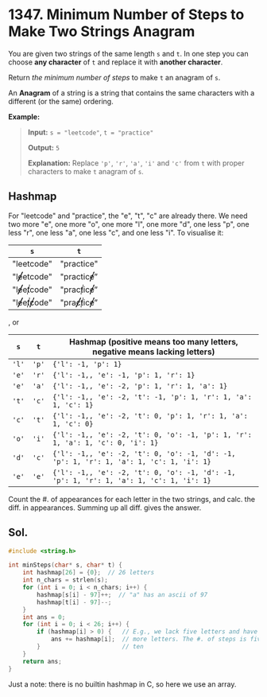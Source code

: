 # 1347. Minimum Number of Steps to Make Two Strings Anagram

You are given two strings of the same length `s` and `t`. In one step you can choose **any character** of `t` and replace it with **another character**.

Return *the minimum number of steps* to make `t` an anagram of `s`.

An **Anagram** of a string is a string that contains the same characters with a different (or the same) ordering.


**Example:**

> **Input:** `s = "leetcode"`, `t = "practice"`
> 
> **Output:** `5`
> 
> **Explanation:** Replace `'p'`, `'r'`, `'a'`, `'i'` and `'c'` from `t` with proper characters to make `t` anagram of `s`.


## Hashmap

<style>
    .strikediag {
        background: linear-gradient(to left top, transparent 45%, currentColor 45%, currentColor 55%, transparent 55%);
    }
</style>

For "leetcode" and "practice", the "e", "t", "c" are already there. We need two more "e", one more "o", one more "l", one more "d", one less "p", one less "r", one less "a", one less "c", and one less "i". To visualise it:

| `s`                                 | `t`        |
|-------------------------------------|------------|
| "leetcode"                          | "practice" |
| "l<span class="strikediag">e</span>etcode" | "practic<span class="strikediag">e</span>” |
| "l<span class="strikediag">e</span>e<span class="strikediag">t</span>code"                          | "prac<span class="strikediag">t</span>ic<span class="strikediag">e</span>” |
| "l<span class="strikediag">e</span>e<span class="strikediag">t</span><span class="strikediag">c</span>ode"                          | "pra<span class="strikediag">c</span><span class="strikediag">t</span>ic<span class="strikediag">e</span>” |

, or

| `s`   | `t`   | Hashmap (positive means too many letters, negative means lacking letters) |
|-------|-------|------------------------------------------------------------------------------------------|
| `'l'` | `'p'` | `{'l': -1, 'p': 1}`                                                                      |
| `'e'` | `'r'` | `{'l': -1,, 'e': -1, 'p': 1, 'r': 1}`                                                    |
| `'e'` | `'a'` | `{'l': -1,, 'e': -2, 'p': 1, 'r': 1, 'a': 1}`                                            |
| `'t'` | `'c'` | `{'l': -1,, 'e': -2, 't': -1, 'p': 1, 'r': 1, 'a': 1, 'c': 1}`                          |
| `'c'` | `'t'` | `{'l': -1,, 'e': -2, 't': 0, 'p': 1, 'r': 1, 'a': 1, 'c': 0}`                           |
| `'o'` | `'i'` | `{'l': -1,, 'e': -2, 't': 0, 'o': -1, 'p': 1, 'r': 1, 'a': 1, 'c': 0, 'i': 1}`          |
| `'d'` | `'c'` | `{'l': -1,, 'e': -2, 't': 0, 'o': -1, 'd': -1, 'p': 1, 'r': 1, 'a': 1, 'c': 1, 'i': 1}` |
| `'e'` | `'e'` | `{'l': -1,, 'e': -2, 't': 0, 'o': -1, 'd': -1, 'p': 1, 'r': 1, 'a': 1, 'c': 1, 'i': 1}` |

Count the #. of appearances for each letter in the two strings, and calc. the diff. in appearances. Summing up all diff. gives the answer.


## Sol.

```c
#include <string.h>

int minSteps(char* s, char* t) {
    int hashmap[26] = {0};  // 26 letters
    int n_chars = strlen(s);
    for (int i = 0; i < n_chars; i++) {
        hashmap[s[i] - 97]++;  // "a" has an ascii of 97
        hashmap[t[i] - 97]--;
    }
    int ans = 0;
    for (int i = 0; i < 26; i++) {
        if (hashmap[i] > 0) {   // E.g., we lack five letters and have five
            ans += hashmap[i];  // more letters. The #. of steps is five, not 
        }                       // ten
    }
    return ans;
}
```

Just a note: there is no builtin hashmap in C, so here we use an array.
